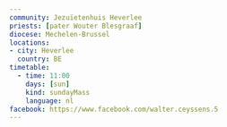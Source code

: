 ```yaml
---
community: Jezuïetenhuis Heverlee
priests: [pater Wouter Blesgraaf]
diocese: Mechelen-Brussel
locations:
- city: Heverlee
  country: BE
timetable:
  - time: 11:00
    days: [sun]
    kind: sundayMass
    language: nl
facebook: https://www.facebook.com/walter.ceyssens.5
---
```

